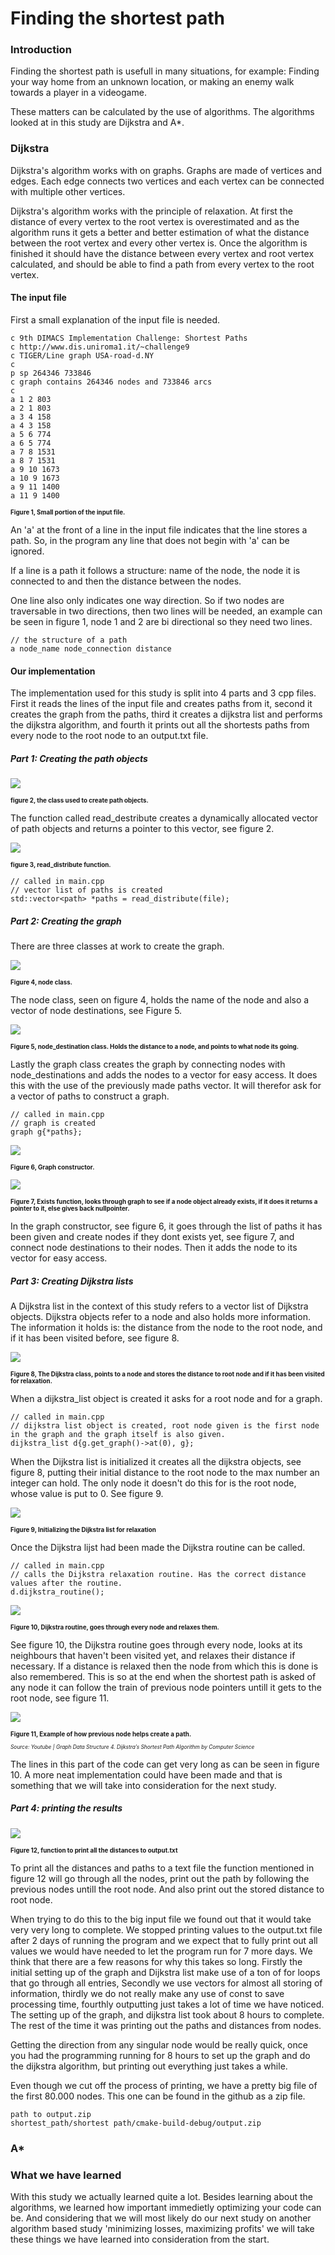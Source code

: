 <style>
    .figure
    {
        font-size:70%;
        font-weight:bold;
    }
    .source
    {
        font-size:60%;
        font-style:italic;
        /*font-weight:bold;*/
    }
</style>

# Finding the shortest path
### Introduction
Finding the shortest path is usefull in many situations, for example: Finding your way home from an unknown location, or making an enemy walk towards a player in a videogame.

These matters can be calculated by the use of algorithms. The algorithms looked at in this study are Dijkstra and A*.



### Dijkstra
Dijkstra's algorithm works with on graphs. Graphs are made of vertices and edges. Each edge connects two vertices and each vertex can be connected with multiple other vertices.

Dijkstra's algorithm works with the principle of relaxation. At first the distance of every vertex to the root vertex is overestimated and as the algorithm runs it gets a better and better estimation of what the distance between the root vertex and every other vertex is. Once the algorithm is finished it should have the distance between every vertex and root vertex calculated, and should be able to find a path from every vertex to the root vertex.

#### The input file
First a small explanation of the input file is needed.
```
c 9th DIMACS Implementation Challenge: Shortest Paths
c http://www.dis.uniroma1.it/~challenge9
c TIGER/Line graph USA-road-d.NY
c
p sp 264346 733846
c graph contains 264346 nodes and 733846 arcs
c
a 1 2 803
a 2 1 803
a 3 4 158
a 4 3 158
a 5 6 774
a 6 5 774
a 7 8 1531
a 8 7 1531
a 9 10 1673
a 10 9 1673
a 9 11 1400
a 11 9 1400
```
<p class="figure">Figure 1, Small portion of the input file.</p>

An 'a' at the front of a line in the input file indicates that the line stores a path. So, in the program any line that does not begin with 'a' can be ignored. 

If a line is a path it follows a structure: name of the node, the node it is connected to and then the distance between the nodes.

One line also only indicates one way direction. So if two nodes are traversable in two directions, then two lines will be needed, an example can be seen in figure 1, node 1 and 2 are bi directional so they need two lines.


```
// the structure of a path
a node_name node_connection distance
```

#### Our implementation
The implementation used for this study is split into 4 parts and 3 cpp files. First it reads the lines of the input file and creates paths from it, second it creates the graph from the paths, third it creates a dijkstra list and performs the dijkstra algorithm, and fourth it prints out all the shortests paths from every node to the root node to an output.txt file.

##### Part 1: Creating the path objects

![](https://i.imgur.com/xeiS5o3.png)

<p class="figure">figure 2, the class used to create path objects.</p>

The function called read_destribute creates a dynamically allocated vector of path objects and returns a pointer to this vector, see figure 2.

![](https://i.imgur.com/T66IZCa.png)


<p class="figure">figure 3, read_distribute function.</p>


```cpp=
// called in main.cpp
// vector list of paths is created
std::vector<path> *paths = read_distribute(file);
```

##### Part 2: Creating the graph

There are three classes at work to create the graph.

![](https://i.imgur.com/DOVZVgO.png)

<p class="figure">Figure 4, node class.</p>

The node class, seen on figure 4, holds the name of the node and also a vector of node destinations, see Figure 5.

![](https://i.imgur.com/TieQF3v.png)

<p class="figure">Figure 5, node_destination class. Holds the distance to a node, and points to what node its going.</p>

Lastly the graph class creates the graph by connecting nodes with node_destinations and adds the nodes to a vector for easy access. It does this with the use of the previously made paths vector. It will therefor ask for a vector of paths to construct a graph.

```cpp=
// called in main.cpp
// graph is created
graph g{*paths};
```

![](https://i.imgur.com/y7jGFzx.png)

<p class="figure">Figure 6, Graph constructor.</p>

![](https://i.imgur.com/D2J831G.png)

<p class="figure">Figure 7, Exists function, looks through graph to see if a node object already exists, if it does it returns a pointer to it, else gives back nullpointer.</p>


In the graph constructor, see figure 6, it goes through the list of paths it has been given and create nodes if they dont exists yet, see figure 7, and connect node destinations to their nodes. Then it adds the node to its vector for easy access.

##### Part 3: Creating Dijkstra lists

A Dijkstra list in the context of this study refers to a vector list of Dijkstra objects. Dijkstra objects refer to a node and also holds more information. The information it holds is: the distance from the node to the root node, and if it has been visited before, see figure 8. 

![](https://i.imgur.com/5SoNAic.png)

<p class="figure">Figure 8, The Dijkstra class, points to a node and stores the distance to root node and if it has been visited for relaxation.</p>

When a dijkstra_list object is created it asks for a root node and for a graph.
```cpp=
// called in main.cpp
// dijkstra list object is created, root node given is the first node in the graph and the graph itself is also given.
dijkstra_list d{g.get_graph()->at(0), g};
```

When the Dijkstra list is initialized it creates all the dijkstra objects, see figure 8, putting their initial distance to the root node to the max number an integer can hold. The only node it doesn't do this for is the root node, whose value is put to 0. See figure 9.

![](https://i.imgur.com/cx7H7Cs.png)

<p class="figure">Figure 9, Initializing the Dijkstra list for relaxation</p>

Once the Dijkstra lijst had been made the Dijkstra routine can be called.

```cpp=
// called in main.cpp
// calls the Dijkstra relaxation routine. Has the correct distance values after the routine.
d.dijkstra_routine();
```

![](https://i.imgur.com/CoyuFJA.png)

<p class="figure">Figure 10, Dijkstra routine, goes through every node and relaxes them.</p>

See figure 10, the Dijkstra routine goes through every node, looks at its neighbours that haven't been visited yet, and relaxes their distance if necessary. If a distance is relaxed then the node from which this is done is also remembered. This is so at the end when the shortest path is asked of any node it can follow the train of previous node pointers untill it gets to the root node, see figure 11. 

![](https://i.imgur.com/fJ0WmBI.png)

<p class="figure">Figure 11, Example of how previous node helps create a path.</p>
<p class="source">Source: Youtube | Graph Data Structure 4. Dijkstra’s Shortest Path Algorithm by Computer Science</p>

The lines in this part of the code can get very long as can be seen in figure 10. A more neat implementation could have been made and that is something that we will take into consideration for the next study.

##### Part 4: printing the results

![](https://i.imgur.com/YFU0vOj.png)

<p class="figure">Figure 12, function to print all the distances to output.txt</p>

To print all the distances and paths to a text file the function mentioned in figure 12 will go through all the nodes, print out the path by following the previous nodes untill the root node. And also print out the stored distance to root node.

When trying to do this to the big input file we found out that it would take very very long to complete. We stopped printing values to the output.txt file after 2 days of running the program and we expect that to fully print out all values we would have needed to let the program run for 7 more days. We think that there are a few reasons for why this takes so long. Firstly the initial setting up of the graph and Dijkstra list make use of a ton of for loops that go through all entries, Secondly we use vectors for almost all storing of information, thirdly we do not really make any use of const to save processing time, fourthly outputting just takes a lot of time we have noticed. The setting up of the graph, and dijkstra list took about 8 hours to complete. The rest of the time it was printing out the paths and distances from nodes. 

Getting the direction from any singular node would be really quick, once you had the programming running for 8 hours to set up the graph and do the dijkstra algorithm, but printing out everything just takes a while. 

Even though we cut off the process of printing, we have a pretty big file of the first 80.000 nodes. This one can be found in the github as a zip file.
```
path to output.zip
shortest_path/shortest path/cmake-build-debug/output.zip
```

### A*

### What we have learned
With this study we actually learned quite a lot. Besides learning about the algorithms, we learned how important immedietly optimizing your code can be. And considering that we will most likely do our next study on another algorithm based study 'minimizing losses, maximizing profits' we will take these things we have learned into consideration from the start.